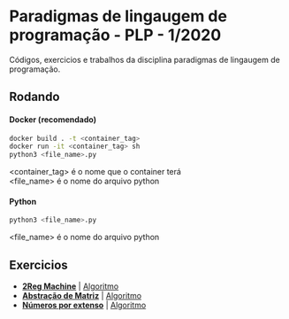 Paradigmas de lingaugem de programação - PLP - 1/2020
============
Códigos, exercicios e trabalhos da disciplina paradigmas de lingaugem de programação.

## Rodando

#### Docker (recomendado)

```bash
docker build . -t <container_tag>
docker run -it <container_tag> sh
python3 <file_name>.py
```
<container_tag> é o nome que o container terá  
<file_name> é o nome do arquivo python  

#### Python
```bash
python3 <file_name>.py
```
<file_name> é o nome do arquivo python

## Exercicios

- **[2Reg Machine](./2reg_machine/README.md)**  | [Algoritmo](./2reg_machine/code/__main__.py)
- **[Abstração de Matriz](./textos/Abstracao_de_matriz.md)** | [Algoritmo](./algoritmos/Matriz.py)
- **[Números por extenso](./textos/Numeros_por_extenso.md)** | [Algoritmo](./algoritmos/numeros/App.py)